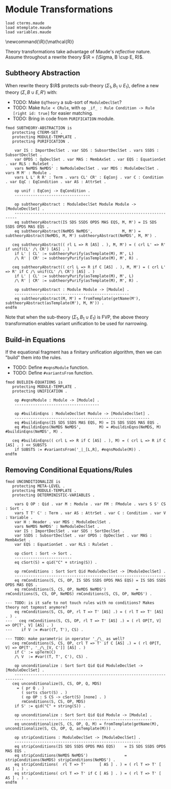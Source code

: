 Module Transformations
======================

```maude
load cterms.maude
load mtemplate.maude
load variables.maude
```

\newcommand{\R}{\mathcal{R}}

Theory transformations take advantage of Maude's *reflective* nature.
Assume throughout a rewrite theory $\R = (\Sigma, B \cup E, R)$.

Subtheory Abstraction
---------------------

When rewrite theory $\R$ protects sub-theory $(\Sigma_1, B_1 \cup E_1)$, define a new theory $(\Sigma, B \cup E, R')$ with:

-   TODO: Make `EqTheory` a sub-sort of `ModuleDeclSet`?
-   TODO: Make `Rule < CRule`, with `op _if_ : Rule Condition -> Rule [right id: true]` for easier matching.
-   TODO: Bring in code from `PURIFICATION` module.

```maude
fmod SUBTHEORY-ABSTRACTION is
   protecting CTERM-SET .
   protecting MODULE-TEMPLATE .
   protecting PURIFICATION .

    var IS : ImportDeclSet . var SDS : SubsortDeclSet . vars SSDS : SubsortDeclSet .
    var OPDS : OpDeclSet . var MAS : MembAxSet . var EQS : EquationSet . var RLS : RuleSet .
    vars NeMDS NeMDS' : NeModuleDeclSet . var MDS : ModuleDeclSet . vars M M' : Module .
    vars L L' R R' : Term . vars CL' CR' : EqConj . var C : Condition . var EqC : EqCondition . var AS : AttrSet .

    op unif : EqConj -> EqCondition .
    ---------------------------------

    op subtheoryAbstract : ModuleDeclSet Module Module -> [ModuleDeclSet] .
    -----------------------------------------------------------------------
    eq subtheoryAbstract(IS SDS SSDS OPDS MAS EQS, M, M') = IS SDS SSDS OPDS MAS EQS .
    eq subtheoryAbstract(NeMDS NeMDS',             M, M') = subtheoryAbstract(NeMDS, M, M') subtheoryAbstract(NeMDS', M, M') .

   ceq subtheoryAbstract(( rl L => R [AS] . ), M, M') = ( crl L' => R' if unif(CL' /\ CR') [AS] . )
    if L' | CL' := subtheoryPurify(asTemplate(M), M', L)
    /\ R' | CR' := subtheoryPurify(asTemplate(M), M', R) .

   ceq subtheoryAbstract(( crl L => R if C [AS] . ), M, M') = ( crl L' => R' if C /\ unif(CL' /\ CR') [AS] . )
    if L' | CL' := subtheoryPurify(asTemplate(M), M', L)
    /\ R' | CR' := subtheoryPurify(asTemplate(M), M', R) .

    op subtheoryAbstract : Module Module -> [Module] .
    --------------------------------------------------
    eq subtheoryAbstract(M, M') = fromTemplate(getName(M'), subtheoryAbstract(asTemplate(M'), M, M')) .
endfm
```

Note that when the sub-theory $(\Sigma_1, B_1 \cup E_1)$ is FVP, the above theory transformation enables variant unification to be used for narrowing.

Build-in Equations
------------------

If the equational fragment has a finitary unification algorithm, then we can "build" them into the rules.

-   TODO: Define `#eqnsModule` function.
-   TODO: Define `#variantsFrom` function.

```
fmod BUILDIN-EQUATIONS is
   protecting MODULE-TEMPLATE .
   protecting UNIFICATION .

    op #eqnsModule : Module -> [Module] .
    -------------------------------------

    op #buildinEqns : ModuleDeclSet Module -> [ModuleDeclSet] .
    -----------------------------------------------------------
    eq #buildinEqns(IS SDS SSDS MAS EQS, M) = IS SDS SSDS MAS EQS .
    eq #buildinEqns(NeMDS NeMDS',        M) = #buildinEqns(NeMDS, M) #buildinEqns(NeMDS', M) .

   ceq #buildinEqns(( crl L => R if C [AS] . ), M) = ( crl L => R if C [AS] . ) << SUBSTS
    if SUBSTS := #variantsFrom('_|_[L,R], #eqnsModule(M)) .
endfm
```

Removing Conditional Equations/Rules
------------------------------------

```maude
fmod UNCONDITIONALIZE is
   protecting META-LEVEL .
   protecting MODULE-TEMPLATE .
   protecting DETERMINISTIC-VARIABLES .

    vars Q OP : Qid . var M : Module . var FM : FModule . vars S S' CS : Sort .
    vars T T' C' : Term . var AS : AttrSet . var C : Condition . var V : Variable .
    var H : Header . var MDS : ModuleDeclSet .
    vars NeMDS NeMDS' : NeModuleDeclSet .
    var IS : ImportDeclSet . var SDS : SortDeclSet .
    var SSDS : SubsortDeclSet . var OPDS : OpDeclSet . var MAS : MembAxSet .
    var EQS : EquationSet . var RLS : RuleSet .

    op cSort : Sort -> Sort .
    -------------------------
    eq cSort(S) = qid("C" + string(S)) .

    op rmConditions : Sort Sort Qid ModuleDeclSet -> [ModuleDeclSet] .
    ------------------------------------------------------------------
    eq rmConditions(S, CS, OP, IS SDS SSDS OPDS MAS EQS) = IS SDS SSDS OPDS MAS EQS .
    eq rmConditions(S, CS, OP, NeMDS NeMDS')             = rmConditions(S, CS, OP, NeMDS) rmConditions(S, CS, OP, NeMDS') .

--- TODO: is it safe to not touch rules with no conditions? Makes theory not topmost anymore?
    eq rmConditions(S, CS, OP, rl T => T' [AS] .) = ( rl T => T' [AS] . ) .
---   ceq rmConditions(S, CS, OP, rl T => T' [AS] .) = ( rl OP[T, V] => OP[T', V] [AS] . )
---    if V := #var((T, T'), CS) .

--- TODO: make parametric in operator '_/\_ as well?
   ceq rmConditions(S, CS, OP, crl T => T' if C [AS] .) = ( rl OP[T, V] => OP[T', '_/\_[V, C']] [AS] . )
    if C' := upTerm(C)
    /\ V  := #var((T, T', C'), CS) .

    op unconditionalize : Sort Sort Qid Qid ModuleDeclSet -> [ModuleDeclSet] .
    --------------------------------------------------------------------------
   ceq unconditionalize(S, CS, OP, Q, MDS)
     = ( pr Q . )
       ( sorts cSort(S) . )
       ( op OP : S CS -> cSort(S) [none] . )
       rmConditions(S, CS, OP, MDS)
    if S' := qid("C" + string(S)) .

    op unconditionalize : Sort Sort Qid Qid Module -> [Module] .
    ------------------------------------------------------------
    eq unconditionalize(S, CS, OP, Q, M) = fromTemplate(getName(M), unconditionalize(S, CS, OP, Q, asTemplate(M))) .

    op stripConditions : ModuleDeclSet -> [ModuleDeclSet] .
    -------------------------------------------------------
    eq stripConditions(IS SDS SSDS OPDS MAS EQS)    = IS SDS SSDS OPDS MAS EQS .
    eq stripConditions(NeMDS NeMDS')                = stripConditions(NeMDS) stripConditions(NeMDS') .
    eq stripConditions(  rl T => T'      [ AS ] . ) = ( rl T => T' [ AS ] . ) .
    eq stripConditions( crl T => T' if C [ AS ] . ) = ( rl T => T' [ AS ] . ) .
endfm
```
